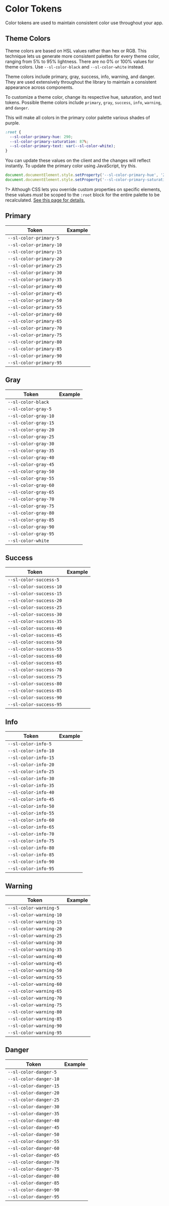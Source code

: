 # Color Tokens

Color tokens are used to maintain consistent color use throughout your app.

## Theme Colors

Theme colors are based on HSL values rather than hex or RGB. This technique lets us generate more consistent palettes for every theme color, ranging from 5% to 95% lightness. There are no 0% or 100% values for theme colors. Use `--sl-color-black` and `--sl-color-white` instead.

Theme colors include primary, gray, success, info, warning, and danger. They are used extensively throughout the library to maintain a consistent appearance across components.

To customize a theme color, change its respective hue, saturation, and text tokens. Possible theme colors include `primary`, `gray`, `success`, `info`, `warning`, and `danger`.

This will make all colors in the primary color palette various shades of purple.

```css
:root {
  --sl-color-primary-hue: 290;
  --sl-color-primary-saturation: 87%;
  --sl-color-primary-text: var(--sl-color-white);
}
```

You can update these values on the client and the changes will reflect instantly. To update the primary color using JavaScript, try this.

```js
document.documentElement.style.setProperty('--sl-color-primary-hue', '290');
document.documentElement.style.setProperty('--sl-color-primary-saturation', '87%');
```

?> Although CSS lets you override custom properties on specific elements, these values _must_ be scoped to the `:root` block for the entire palette to be recalculated. [See this page for details.](https://stackoverflow.com/questions/52015737/css-scoped-custom-property-ignored-when-used-to-calculate-variable-in-outer-scop)

## Primary

| Token                     | Example                                                                                |
| ------------------------- | -------------------------------------------------------------------------------------- |
| `--sl-color-primary-5`  | <div class="color-demo" style="background-color: var(--sl-color-primary-5);"></div>  |
| `--sl-color-primary-10` | <div class="color-demo" style="background-color: var(--sl-color-primary-10);"></div> |
| `--sl-color-primary-15` | <div class="color-demo" style="background-color: var(--sl-color-primary-15);"></div> |
| `--sl-color-primary-20` | <div class="color-demo" style="background-color: var(--sl-color-primary-20);"></div> |
| `--sl-color-primary-25` | <div class="color-demo" style="background-color: var(--sl-color-primary-25);"></div> |
| `--sl-color-primary-30` | <div class="color-demo" style="background-color: var(--sl-color-primary-30);"></div> |
| `--sl-color-primary-35` | <div class="color-demo" style="background-color: var(--sl-color-primary-35);"></div> |
| `--sl-color-primary-40` | <div class="color-demo" style="background-color: var(--sl-color-primary-40);"></div> |
| `--sl-color-primary-45` | <div class="color-demo" style="background-color: var(--sl-color-primary-45);"></div> |
| `--sl-color-primary-50` | <div class="color-demo" style="background-color: var(--sl-color-primary-50);"></div> |
| `--sl-color-primary-55` | <div class="color-demo" style="background-color: var(--sl-color-primary-55);"></div> |
| `--sl-color-primary-60` | <div class="color-demo" style="background-color: var(--sl-color-primary-60);"></div> |
| `--sl-color-primary-65` | <div class="color-demo" style="background-color: var(--sl-color-primary-65);"></div> |
| `--sl-color-primary-70` | <div class="color-demo" style="background-color: var(--sl-color-primary-70);"></div> |
| `--sl-color-primary-75` | <div class="color-demo" style="background-color: var(--sl-color-primary-75);"></div> |
| `--sl-color-primary-80` | <div class="color-demo" style="background-color: var(--sl-color-primary-80);"></div> |
| `--sl-color-primary-85` | <div class="color-demo" style="background-color: var(--sl-color-primary-85);"></div> |
| `--sl-color-primary-90` | <div class="color-demo" style="background-color: var(--sl-color-primary-90);"></div> |
| `--sl-color-primary-95` | <div class="color-demo" style="background-color: var(--sl-color-primary-95);"></div> |

## Gray

| Token                  | Example                                                                             |
| ---------------------- | ----------------------------------------------------------------------------------- |
| `--sl-color-black`   | <div class="color-demo" style="background-color: var(--sl-color-black);"></div>   |
| `--sl-color-gray-5`  | <div class="color-demo" style="background-color: var(--sl-color-gray-5);"></div>  |
| `--sl-color-gray-10` | <div class="color-demo" style="background-color: var(--sl-color-gray-10);"></div> |
| `--sl-color-gray-15` | <div class="color-demo" style="background-color: var(--sl-color-gray-15);"></div> |
| `--sl-color-gray-20` | <div class="color-demo" style="background-color: var(--sl-color-gray-20);"></div> |
| `--sl-color-gray-25` | <div class="color-demo" style="background-color: var(--sl-color-gray-25);"></div> |
| `--sl-color-gray-30` | <div class="color-demo" style="background-color: var(--sl-color-gray-30);"></div> |
| `--sl-color-gray-35` | <div class="color-demo" style="background-color: var(--sl-color-gray-35);"></div> |
| `--sl-color-gray-40` | <div class="color-demo" style="background-color: var(--sl-color-gray-40);"></div> |
| `--sl-color-gray-45` | <div class="color-demo" style="background-color: var(--sl-color-gray-45);"></div> |
| `--sl-color-gray-50` | <div class="color-demo" style="background-color: var(--sl-color-gray-50);"></div> |
| `--sl-color-gray-55` | <div class="color-demo" style="background-color: var(--sl-color-gray-55);"></div> |
| `--sl-color-gray-60` | <div class="color-demo" style="background-color: var(--sl-color-gray-60);"></div> |
| `--sl-color-gray-65` | <div class="color-demo" style="background-color: var(--sl-color-gray-65);"></div> |
| `--sl-color-gray-70` | <div class="color-demo" style="background-color: var(--sl-color-gray-70);"></div> |
| `--sl-color-gray-75` | <div class="color-demo" style="background-color: var(--sl-color-gray-75);"></div> |
| `--sl-color-gray-80` | <div class="color-demo" style="background-color: var(--sl-color-gray-80);"></div> |
| `--sl-color-gray-85` | <div class="color-demo" style="background-color: var(--sl-color-gray-85);"></div> |
| `--sl-color-gray-90` | <div class="color-demo" style="background-color: var(--sl-color-gray-90);"></div> |
| `--sl-color-gray-95` | <div class="color-demo" style="background-color: var(--sl-color-gray-95);"></div> |
| `--sl-color-white`   | <div class="color-demo" style="background-color: var(--sl-color-white);"></div>   |

## Success

| Token                     | Example                                                                                |
| ------------------------- | -------------------------------------------------------------------------------------- |
| `--sl-color-success-5`  | <div class="color-demo" style="background-color: var(--sl-color-success-5);"></div>  |
| `--sl-color-success-10` | <div class="color-demo" style="background-color: var(--sl-color-success-10);"></div> |
| `--sl-color-success-15` | <div class="color-demo" style="background-color: var(--sl-color-success-15);"></div> |
| `--sl-color-success-20` | <div class="color-demo" style="background-color: var(--sl-color-success-20);"></div> |
| `--sl-color-success-25` | <div class="color-demo" style="background-color: var(--sl-color-success-25);"></div> |
| `--sl-color-success-30` | <div class="color-demo" style="background-color: var(--sl-color-success-30);"></div> |
| `--sl-color-success-35` | <div class="color-demo" style="background-color: var(--sl-color-success-35);"></div> |
| `--sl-color-success-40` | <div class="color-demo" style="background-color: var(--sl-color-success-40);"></div> |
| `--sl-color-success-45` | <div class="color-demo" style="background-color: var(--sl-color-success-45);"></div> |
| `--sl-color-success-50` | <div class="color-demo" style="background-color: var(--sl-color-success-50);"></div> |
| `--sl-color-success-55` | <div class="color-demo" style="background-color: var(--sl-color-success-55);"></div> |
| `--sl-color-success-60` | <div class="color-demo" style="background-color: var(--sl-color-success-60);"></div> |
| `--sl-color-success-65` | <div class="color-demo" style="background-color: var(--sl-color-success-65);"></div> |
| `--sl-color-success-70` | <div class="color-demo" style="background-color: var(--sl-color-success-70);"></div> |
| `--sl-color-success-75` | <div class="color-demo" style="background-color: var(--sl-color-success-75);"></div> |
| `--sl-color-success-80` | <div class="color-demo" style="background-color: var(--sl-color-success-80);"></div> |
| `--sl-color-success-85` | <div class="color-demo" style="background-color: var(--sl-color-success-85);"></div> |
| `--sl-color-success-90` | <div class="color-demo" style="background-color: var(--sl-color-success-90);"></div> |
| `--sl-color-success-95` | <div class="color-demo" style="background-color: var(--sl-color-success-95);"></div> |

## Info

| Token                  | Example                                                                             |
| ---------------------- | ----------------------------------------------------------------------------------- |
| `--sl-color-info-5`  | <div class="color-demo" style="background-color: var(--sl-color-info-5);"></div>  |
| `--sl-color-info-10` | <div class="color-demo" style="background-color: var(--sl-color-info-10);"></div> |
| `--sl-color-info-15` | <div class="color-demo" style="background-color: var(--sl-color-info-15);"></div> |
| `--sl-color-info-20` | <div class="color-demo" style="background-color: var(--sl-color-info-20);"></div> |
| `--sl-color-info-25` | <div class="color-demo" style="background-color: var(--sl-color-info-25);"></div> |
| `--sl-color-info-30` | <div class="color-demo" style="background-color: var(--sl-color-info-30);"></div> |
| `--sl-color-info-35` | <div class="color-demo" style="background-color: var(--sl-color-info-35);"></div> |
| `--sl-color-info-40` | <div class="color-demo" style="background-color: var(--sl-color-info-40);"></div> |
| `--sl-color-info-45` | <div class="color-demo" style="background-color: var(--sl-color-info-45);"></div> |
| `--sl-color-info-50` | <div class="color-demo" style="background-color: var(--sl-color-info-50);"></div> |
| `--sl-color-info-55` | <div class="color-demo" style="background-color: var(--sl-color-info-55);"></div> |
| `--sl-color-info-60` | <div class="color-demo" style="background-color: var(--sl-color-info-60);"></div> |
| `--sl-color-info-65` | <div class="color-demo" style="background-color: var(--sl-color-info-65);"></div> |
| `--sl-color-info-70` | <div class="color-demo" style="background-color: var(--sl-color-info-70);"></div> |
| `--sl-color-info-75` | <div class="color-demo" style="background-color: var(--sl-color-info-75);"></div> |
| `--sl-color-info-80` | <div class="color-demo" style="background-color: var(--sl-color-info-80);"></div> |
| `--sl-color-info-85` | <div class="color-demo" style="background-color: var(--sl-color-info-85);"></div> |
| `--sl-color-info-90` | <div class="color-demo" style="background-color: var(--sl-color-info-90);"></div> |
| `--sl-color-info-95` | <div class="color-demo" style="background-color: var(--sl-color-info-95);"></div> |

## Warning

| Token                     | Example                                                                                |
| ------------------------- | -------------------------------------------------------------------------------------- |
| `--sl-color-warning-5`  | <div class="color-demo" style="background-color: var(--sl-color-warning-5);"></div>  |
| `--sl-color-warning-10` | <div class="color-demo" style="background-color: var(--sl-color-warning-10);"></div> |
| `--sl-color-warning-15` | <div class="color-demo" style="background-color: var(--sl-color-warning-15);"></div> |
| `--sl-color-warning-20` | <div class="color-demo" style="background-color: var(--sl-color-warning-20);"></div> |
| `--sl-color-warning-25` | <div class="color-demo" style="background-color: var(--sl-color-warning-25);"></div> |
| `--sl-color-warning-30` | <div class="color-demo" style="background-color: var(--sl-color-warning-30);"></div> |
| `--sl-color-warning-35` | <div class="color-demo" style="background-color: var(--sl-color-warning-35);"></div> |
| `--sl-color-warning-40` | <div class="color-demo" style="background-color: var(--sl-color-warning-40);"></div> |
| `--sl-color-warning-45` | <div class="color-demo" style="background-color: var(--sl-color-warning-45);"></div> |
| `--sl-color-warning-50` | <div class="color-demo" style="background-color: var(--sl-color-warning-50);"></div> |
| `--sl-color-warning-55` | <div class="color-demo" style="background-color: var(--sl-color-warning-55);"></div> |
| `--sl-color-warning-60` | <div class="color-demo" style="background-color: var(--sl-color-warning-60);"></div> |
| `--sl-color-warning-65` | <div class="color-demo" style="background-color: var(--sl-color-warning-65);"></div> |
| `--sl-color-warning-70` | <div class="color-demo" style="background-color: var(--sl-color-warning-70);"></div> |
| `--sl-color-warning-75` | <div class="color-demo" style="background-color: var(--sl-color-warning-75);"></div> |
| `--sl-color-warning-80` | <div class="color-demo" style="background-color: var(--sl-color-warning-80);"></div> |
| `--sl-color-warning-85` | <div class="color-demo" style="background-color: var(--sl-color-warning-85);"></div> |
| `--sl-color-warning-90` | <div class="color-demo" style="background-color: var(--sl-color-warning-90);"></div> |
| `--sl-color-warning-95` | <div class="color-demo" style="background-color: var(--sl-color-warning-95);"></div> |

## Danger

| Token                    | Example                                                                               |
| ------------------------ | ------------------------------------------------------------------------------------- |
| `--sl-color-danger-5`  | <div class="color-demo" style="background-color: var(--sl-color-danger-5);"></div>  |
| `--sl-color-danger-10` | <div class="color-demo" style="background-color: var(--sl-color-danger-10);"></div> |
| `--sl-color-danger-15` | <div class="color-demo" style="background-color: var(--sl-color-danger-15);"></div> |
| `--sl-color-danger-20` | <div class="color-demo" style="background-color: var(--sl-color-danger-20);"></div> |
| `--sl-color-danger-25` | <div class="color-demo" style="background-color: var(--sl-color-danger-25);"></div> |
| `--sl-color-danger-30` | <div class="color-demo" style="background-color: var(--sl-color-danger-30);"></div> |
| `--sl-color-danger-35` | <div class="color-demo" style="background-color: var(--sl-color-danger-35);"></div> |
| `--sl-color-danger-40` | <div class="color-demo" style="background-color: var(--sl-color-danger-40);"></div> |
| `--sl-color-danger-45` | <div class="color-demo" style="background-color: var(--sl-color-danger-45);"></div> |
| `--sl-color-danger-50` | <div class="color-demo" style="background-color: var(--sl-color-danger-50);"></div> |
| `--sl-color-danger-55` | <div class="color-demo" style="background-color: var(--sl-color-danger-55);"></div> |
| `--sl-color-danger-60` | <div class="color-demo" style="background-color: var(--sl-color-danger-60);"></div> |
| `--sl-color-danger-65` | <div class="color-demo" style="background-color: var(--sl-color-danger-65);"></div> |
| `--sl-color-danger-70` | <div class="color-demo" style="background-color: var(--sl-color-danger-70);"></div> |
| `--sl-color-danger-75` | <div class="color-demo" style="background-color: var(--sl-color-danger-75);"></div> |
| `--sl-color-danger-80` | <div class="color-demo" style="background-color: var(--sl-color-danger-80);"></div> |
| `--sl-color-danger-85` | <div class="color-demo" style="background-color: var(--sl-color-danger-85);"></div> |
| `--sl-color-danger-90` | <div class="color-demo" style="background-color: var(--sl-color-danger-90);"></div> |
| `--sl-color-danger-95` | <div class="color-demo" style="background-color: var(--sl-color-danger-95);"></div> |
